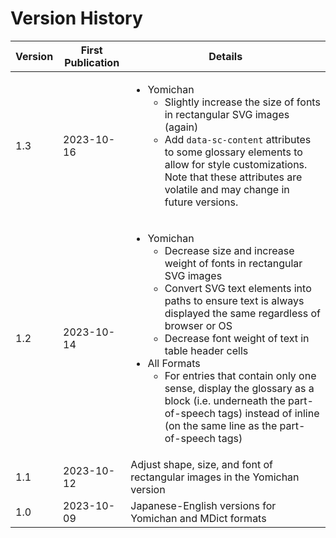 # Version History

Version | First Publication | Details
-- | -- | --
1.3 | 2023-10-16 | <ul><li>Yomichan<ul><li>Slightly increase the size of fonts in rectangular SVG images (again)</li><li>Add `data-sc-content` attributes to some glossary elements to allow for style customizations. Note that these attributes are volatile and may change in future versions.</li></ul></li></ul>
1.2 | 2023-10-14 | <ul><li>Yomichan<ul><li>Decrease size and increase weight of fonts in rectangular SVG images</li><li>Convert SVG text elements into paths to ensure text is always displayed the same regardless of browser or OS</li><li>Decrease font weight of text in table header cells</li></ul></li><li>All Formats<ul><li>For entries that contain only one sense, display the glossary as a block (i.e. underneath the part-of-speech tags) instead of inline (on the same line as the part-of-speech tags)</li></ul></li></ul>
1.1 | 2023-10-12 | Adjust shape, size, and font of rectangular images in the Yomichan version
1.0 | 2023-10-09 | Japanese-English versions for Yomichan and MDict formats
